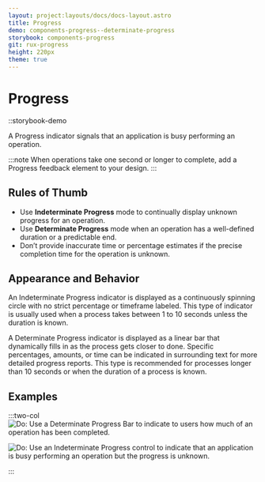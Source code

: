```yaml
---
layout: project:layouts/docs/docs-layout.astro
title: Progress
demo: components-progress--determinate-progress
storybook: components-progress
git: rux-progress
height: 220px
theme: true
---
```


# Progress

::storybook-demo

A Progress indicator signals that an application is busy performing an operation.

:::note
When operations take one second or longer to complete, add a Progress feedback element to your design.
:::

## Rules of Thumb

- Use **Indeterminate Progress** mode to continually display unknown progress for an operation.
- Use **Determinate Progress** mode when an operation has a well-defined duration or a predictable end.
- Don’t provide inaccurate time or percentage estimates if the precise completion time for the operation is unknown.

## Appearance and Behavior

An Indeterminate Progress indicator is displayed as a continuously spinning circle with no strict percentage or timeframe labeled. This type of indicator is usually used when a process takes between 1 to 10 seconds unless the duration is known.

A Determinate Progress indicator is displayed as a linear bar that dynamically fills in as the process gets closer to done. Specific percentages, amounts, or time can be indicated in surrounding text for more detailed progress reports. This type is recommended for processes longer than 10 seconds or when the duration of a process is known.

## Examples

:::two-col
![Do: Use a Determinate Progress Bar to indicate to users how much of an operation has been completed.](/img/components/determinate-progress-do-1.png "Do: Use a Determinate Progress Bar to indicate to users how much of an operation has been completed.")

![Do: Use an Indeterminate Progress control to indicate that an application is busy performing an operation but the progress is unknown.](/img/components/indeterminate-progress-do-1.png "Do: Use an Indeterminate Progress control to indicate that an application is busy performing an operation but the progress is unknown.")

:::
